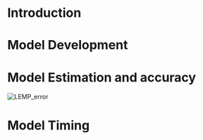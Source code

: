 # Introduction

# Model Development

# Model Estimation and accuracy
![LEMP_error](https://user-images.githubusercontent.com/69466658/183671257-8b974f24-572e-426c-8282-2d6a94d05eac.JPG)

# Model Timing

